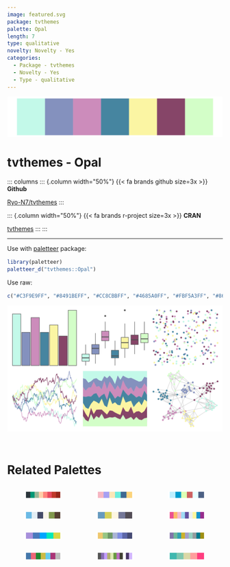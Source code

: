 ```yaml
---
image: featured.svg
package: tvthemes
palette: Opal
length: 7
type: qualitative
novelty: Novelty - Yes
categories:
  - Package - tvthemes
  - Novelty - Yes
  - Type - qualitative
---
```


![](featured.svg)

# tvthemes - Opal 

::: columns
::: {.column width="50%"}
{{< fa brands github size=3x >}}
**Github**

[Ryo-N7/tvthemes](https://github.com/Ryo-N7/tvthemes)
:::

::: {.column width="50%"}
{{< fa brands r-project size=3x >}}
**CRAN**

[tvthemes](https://CRAN.R-project.org/package=tvthemes)
:::
:::

<hr> 

Use with [paletteer](https://emilhvitfeldt.github.io/paletteer/) package:

```r
library(paletteer)
paletteer_d("tvthemes::Opal")
```

Use raw:

```r
c("#C3F9E9FF", "#8491BEFF", "#CC8CBBFF", "#4685A0FF", "#FBF5A3FF", "#864568FF", "#D3FEC8FF")
``` 

![](examples.svg) 

<br>

# Related Palettes

<div class="list" style="display: grid; grid-template-columns: auto auto auto;"> <figure class="figure">
<a href="../../awtools/a_palette/"> <img src="../../awtools/a_palette/featured.svg" style="width: 100%;" class="figure-img"></a>
</figure> <figure class="figure">
<a href="../../tvthemes/Pearl/"> <img src="../../tvthemes/Pearl/featured.svg" style="width: 100%;" class="figure-img"></a>
</figure> <figure class="figure">
<a href="../../trekcolors/lcars_nx01/"> <img src="../../trekcolors/lcars_nx01/featured.svg" style="width: 100%;" class="figure-img"></a>
</figure> <figure class="figure">
<a href="../../nationalparkcolors/GreatBasin/"> <img src="../../nationalparkcolors/GreatBasin/featured.svg" style="width: 100%;" class="figure-img"></a>
</figure> <figure class="figure">
<a href="../../fishualize/Thunnus_obesus/"> <img src="../../fishualize/Thunnus_obesus/featured.svg" style="width: 100%;" class="figure-img"></a>
</figure> <figure class="figure">
<a href="../../yarrr/pony/"> <img src="../../yarrr/pony/featured.svg" style="width: 100%;" class="figure-img"></a>
</figure> <figure class="figure">
<a href="../../fishualize/Chlorurus_spilurus/"> <img src="../../fishualize/Chlorurus_spilurus/featured.svg" style="width: 100%;" class="figure-img"></a>
</figure> <figure class="figure">
<a href="../../MetBrewer/Derain/"> <img src="../../MetBrewer/Derain/featured.svg" style="width: 100%;" class="figure-img"></a>
</figure> <figure class="figure">
<a href="../../ggthemes/Nuriel_Stone/"> <img src="../../ggthemes/Nuriel_Stone/featured.svg" style="width: 100%;" class="figure-img"></a>
</figure> <figure class="figure">
<a href="../../khroma/bright/"> <img src="../../khroma/bright/featured.svg" style="width: 100%;" class="figure-img"></a>
</figure> <figure class="figure">
<a href="../../ggthemr/lilac/"> <img src="../../ggthemr/lilac/featured.svg" style="width: 100%;" class="figure-img"></a>
</figure> <figure class="figure">
<a href="../../NineteenEightyR/miami2/"> <img src="../../NineteenEightyR/miami2/featured.svg" style="width: 100%;" class="figure-img"></a>
</figure> 
</div>
